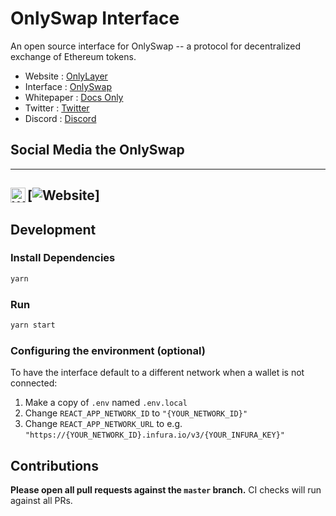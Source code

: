 # OnlySwap Interface

An open source interface for OnlySwap -- a protocol for decentralized exchange of Ethereum tokens.

- Website       : [OnlyLayer](https://onlylayer.com/)
- Interface     : [OnlySwap](https://onlyswap.org/)
- Whitepaper    : [Docs Only](https://only-layer.gitbook.io/only-layer/)
- Twitter       : [Twitter](https://x.com/onlylayer)
- Discord       : [Discord](https://discord.gg/EphNbybAgb)

## Social Media the OnlySwap

---
[![Website](https://onlylayer.com/)] <img src="https://cdn-icons-png.flaticon.com/512/5602/5602732.png" alt="Website" align=left width=24 />
---

## Development

### Install Dependencies

```bash
yarn
```

### Run

```bash
yarn start
```

### Configuring the environment (optional)

To have the interface default to a different network when a wallet is not connected:

1. Make a copy of `.env` named `.env.local`
2. Change `REACT_APP_NETWORK_ID` to `"{YOUR_NETWORK_ID}"`
3. Change `REACT_APP_NETWORK_URL` to e.g. `"https://{YOUR_NETWORK_ID}.infura.io/v3/{YOUR_INFURA_KEY}"` 

## Contributions

**Please open all pull requests against the `master` branch.** 
CI checks will run against all PRs.
